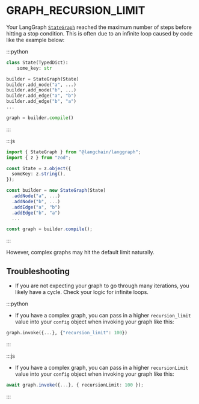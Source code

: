 # GRAPH_RECURSION_LIMIT

Your LangGraph [`StateGraph`](https://langchain-ai.github.io/langgraph/reference/graphs/#langgraph.graph.state.StateGraph) reached the maximum number of steps before hitting a stop condition.
This is often due to an infinite loop caused by code like the example below:

:::python

```python
class State(TypedDict):
    some_key: str

builder = StateGraph(State)
builder.add_node("a", ...)
builder.add_node("b", ...)
builder.add_edge("a", "b")
builder.add_edge("b", "a")
...

graph = builder.compile()
```

:::

:::js

```typescript
import { StateGraph } from "@langchain/langgraph";
import { z } from "zod";

const State = z.object({
  someKey: z.string(),
});

const builder = new StateGraph(State)
  .addNode("a", ...)
  .addNode("b", ...)
  .addEdge("a", "b")
  .addEdge("b", "a")
  ...

const graph = builder.compile();
```

:::

However, complex graphs may hit the default limit naturally.

## Troubleshooting

- If you are not expecting your graph to go through many iterations, you likely have a cycle. Check your logic for infinite loops.

:::python

- If you have a complex graph, you can pass in a higher `recursion_limit` value into your `config` object when invoking your graph like this:

```python
graph.invoke({...}, {"recursion_limit": 100})
```

:::

:::js

- If you have a complex graph, you can pass in a higher `recursionLimit` value into your `config` object when invoking your graph like this:

```typescript
await graph.invoke({...}, { recursionLimit: 100 });
```

:::
